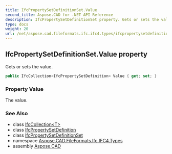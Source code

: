 ```yaml
---
title: IfcPropertySetDefinitionSet.Value
second_title: Aspose.CAD for .NET API Reference
description: IfcPropertySetDefinitionSet property. Gets or sets the value
type: docs
weight: 20
url: /net/aspose.cad.fileformats.ifc.ifc4.types/ifcpropertysetdefinitionset/value/
---
```

## IfcPropertySetDefinitionSet.Value property

Gets or sets the value.

```csharp
public IfcCollection<IfcPropertySetDefinition> Value { get; set; }
```

### Property Value

The value.

### See Also

* class [IfcCollection&lt;T&gt;](../../../aspose.cad.fileformats.ifc/ifccollection-1/)
* class [IfcPropertySetDefinition](../../../aspose.cad.fileformats.ifc.ifc4.entities/ifcpropertysetdefinition/)
* class [IfcPropertySetDefinitionSet](../)
* namespace [Aspose.CAD.FileFormats.Ifc.IFC4.Types](../../ifcpropertysetdefinitionset/)
* assembly [Aspose.CAD](../../../)


